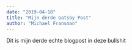```yaml
---
date: "2019-04-18"
title: "Mijn derde Gatsby Post"
author: "Michael Fransman"
---
```


Dit is mijn derde echte blogpost in deze bullshit
